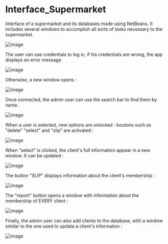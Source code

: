 # Interface_Supermarket
Interface of a supermarket and its databases made using NetBeans. It includes several windows to accomplish all sorts of tasks necessary to the supermarket.

![image](https://github.com/user-attachments/assets/249dbe6f-85b5-4ec5-9543-dda6fc5b326d)

The user can use credentials to log in, if his credentials are wrong, the app displays an error message. 

![image](https://github.com/user-attachments/assets/e172f66d-0af0-4c3f-ac0f-10d3b14c12d0)

Otherwise, a new window opens :

![image](https://github.com/user-attachments/assets/ddb4e5e8-125d-403c-8598-628906c06528)

Once connected, the admin user can use the search bar to find them by name.

![image](https://github.com/user-attachments/assets/29d6194f-ea9a-4711-b5ce-0a037868ab57)

When a user is selected, new options are unlocked : boutons such as "delete" "select" and "slip" are activated :

![image](https://github.com/user-attachments/assets/2927940b-0309-4a08-8c9a-31015be7fd9e)

When "select" is clicked, the client's full information appear in a new window. It can be updated :

![image](https://github.com/user-attachments/assets/b79dfc8f-e3b9-40b8-a859-e7111629eb09)

The button "SLIP" displays information about the client's membership :

![image](https://github.com/user-attachments/assets/5da852b9-2dcc-46f4-987b-1a043dbd245b)

The "report" button opens a window with information about the membership of EVERY client :

![image](https://github.com/user-attachments/assets/803644f0-3dd1-4feb-97e7-c6701981a52a)

Finally, the admin user can also add clients to the database, with a window similar to the one used to update a client's information :

![image](https://github.com/user-attachments/assets/0a034312-e034-442a-b84e-4855385aa565)


